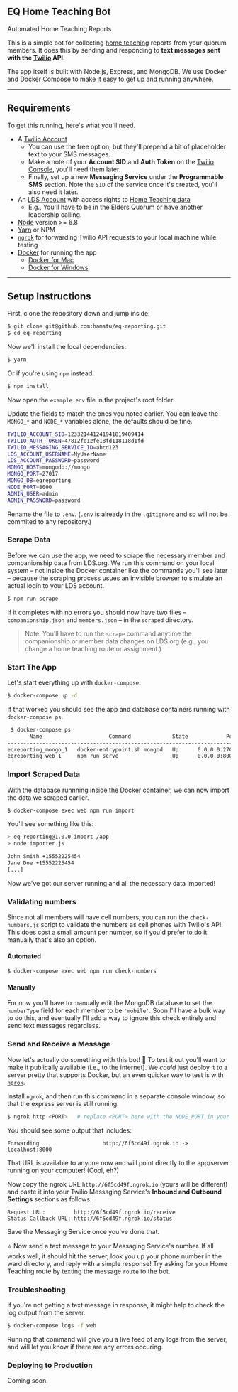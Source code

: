 ## EQ Home Teaching Bot
Automated Home Teaching Reports

This is a simple bot for collecting [home teaching](https://www.lds.org/topics/home-teaching?lang=eng&old=true) reports from your quorum members. It does this by sending and responding to **text messages sent with the [Twilio](http://twilio.com) API.**

The app itself is built with Node.js, Express, and MongoDB. We use Docker and Docker Compose to make it easy to get up and running anywhere.

---

## Requirements

To get this running, here's what you'll need.

- A [Twilio Account](http://twilio.com)
	- You can use the free option, but they'll prepend a bit of placeholder text to your SMS messages.
	- Make a note of your **Account SID** and **Auth Token** on the [Twilio Console](https://www.twilio.com/console), you'll need them later.
	- Finally, set up a new **Messaging Service** under the **Programmable SMS** section. Note the `SID` of the service once it's created, you'll also need it later.
- An [LDS Account](http://lds.org) with access rights to [Home Teaching data](http://lds.org/htvt/)
	- E.g., You'll have to be in the Elders Quorum or have another leadership calling.
- [Node](nodejs.org) version >= 6.8
- [Yarn](https://yarnpkg.com/en/) or NPM
- [`ngrok`](https://ngrok.com/) for forwarding Twilio API requests to your local machine while testing
- [Docker](https://docker.com) for running the app
	- [Docker for Mac](https://docs.docker.com/docker-for-mac/)
	- [Docker for Windows](https://docs.docker.com/docker-for-windows/)

---

## Setup Instructions

First, clone the repository down and jump inside:

```bash
$ git clone git@github.com:hamstu/eq-reporting.git
$ cd eq-reporting
```

Now we'll install the local dependencies:

```bash
$ yarn
```

Or if you're using `npm` instead:

```bash
$ npm install
```

Now open the `example.env` file in the project's root folder.

Update the fields to match the ones you noted earlier.
You can leave the `MONGO_*` and `NODE_*` variables alone, the defaults should be fine.

```bash
TWILIO_ACCOUNT_SID=123321441241941819409414
TWILIO_AUTH_TOKEN=47812fe12fe18fd118118d1fd
TWILIO_MESSAGING_SERVICE_ID=abcd123
LDS_ACCOUNT_USERNAME=MyUserName
LDS_ACCOUNT_PASSWORD=password
MONGO_HOST=mongodb://mongo
MONGO_PORT=27017
MONGO_DB=eqreporting
NODE_PORT=8000
ADMIN_USER=admin
ADMIN_PASSWORD=password
```

Rename the file to `.env`. (`.env` is already in the `.gitignore` and so will not be commited to any repository.)

### Scrape Data

Before we can use the app, we need to scrape the necessary member and companionship data from LDS.org. We run this command on your local system – not inside the Docker container like the commands you'll see later – because the scraping process usues an invisible browser to simulate an actual login to your LDS account.

```bash
$ npm run scrape
```

If it completes with no errors you should now have two files – `companionship.json` and `members.json` – in the `scraped` directory.

> Note: You'll have to run the `scrape` command anytime the companionship or member data changes on LDS.org (e.g., you change a home teaching route or assignment.)


### Start The App

Let's start everything up with `docker-compose`.

```bash
$ docker-compose up -d
```

If that worked you should see the app and database containers running with `docker-compose ps`.

```bash
 $ docker-compose ps
       Name                     Command             State            Ports
------------------------------------------------------------------------------------
eqreporting_mongo_1   docker-entrypoint.sh mongod   Up      0.0.0.0:27017->27017/tcp
eqreporting_web_1     npm run serve                 Up      0.0.0.0:8000->8000/tcp
```

### Import Scraped Data

With the database runnning inside the Docker container, we can now import the data we scraped earlier.

```bash
$ docker-compose exec web npm run import
```

You'll see something like this:

```bash
> eq-reporting@1.0.0 import /app
> node importer.js

John Smith +15552225454
Jane Doe +15552225454
[...]
```

Now we've got our server running and all the necessary data imported!

### Validating numbers

Since not all members will have cell numbers, you can run the `check-numbers.js` script to validate the numbers as cell phones with Twilio's API. This does cost a small amount per number, so if you'd prefer to do it manually that's also an option.

#### Automated

```bash
$ docker-compose exec web npm run check-numbers
```

#### Manually

For now you'll have to manually edit the MongoDB database to set the `numberType` field for each member to be `'mobile'`. Soon I'll have a bulk way to do this, and eventually I'll add a way to ignore this check entirely and send text messages regardless.

### Send and Receive a Message

Now let's actually do something with this bot! 🤖 To test it out you'll want to make it publically available (i.e., to the internet). We _could_ just deploy it to a server pretty that supports Docker, but an even quicker way to test is with [`ngrok`](https://ngrok.com/).

Install `ngrok`, and then run this command in a separate console window, so that the express server is still running.

```bash
$ ngrok http <PORT>   # replace <PORT> here with the NODE_PORT in your `.env` file
```

You should see some output that includes:

```
Forwarding                    http://6f5cd49f.ngrok.io -> localhost:8000
```

That URL is available to anyone now and will point directly to the app/server running on your computer! (Cool, eh?)

Now copy the ngrok URL `http://6f5cd49f.ngrok.io` (yours will be different) and paste it into your Twilio Messaging Service's **Inbound and Outbound Settings** sections as follows:

	Request URL:         http://6f5cd49f.ngrok.io/receive
	Status Callback URL: http://6f5cd49f.ngrok.io/status

Save the Messaging Service once you've done that.

⭐️ Now send a text message to your Messaging Service's number. If all works well, it should hit the server, look you up your phone number in the ward directory, and reply with a simple response! Try asking for your Home Teaching route by texting the message `route` to the bot.

### Troubleshooting

If you're not getting a text message in response, it might help to check the log output from the server.

```bash
$ docker-compose logs -f web
```

Running that command will give you a live feed of any logs from the server, and will let you know if there are any errors occuring.

### Deploying to Production

Coming soon.

